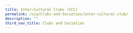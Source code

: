 ```yaml
---
title: Inter–Cultural Clubs (ICC)
permalink: /cca/Clubs-and-Societies/inter-cultural-club/
description: ""
third_nav_title: Clubs and Societies
---
```



